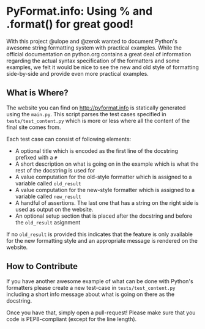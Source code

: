 # PyFormat.info: Using % and .format() for great good!

With this project @ulope and @zerok wanted to document Python's awesome string
formatting system with practical examples. While the official documentation on
python.org contains a great deal of information regarding the actual syntax
specification of the formatters and some examples, we felt it would be nice to
see the new and old style of formatting side-by-side and provide even more
practical examples.


## What is Where?

The website you can find on http://pyformat.info is statically generated using
the `main.py`. This script parses the test cases specified in
`tests/test_content.py` which is more or less where all the content of the
final site comes from.

Each test case can consist of following elements:

* A optional title which is encoded as the first line of the docstring prefixed
  with a `# `
* A short description on what is going on in the example which is what the rest
  of the docstring is used for
* A value computation for the old-style formatter which is assigned to a
  variable called `old_result`
* A value computation for the new-style formatter which is assigned to a
  variable called `new_result`
* A handful of assertions. The last one that has a string on the right side is
  used as output on the website.
* An optional setup section that is placed after the docstring and before the
  `old_result` asignment

If no `old_result` is provided this indicates that the feature is only
available for the new formatting style and an appropriate message is rendered
on the website.


## How to Contribute

If you have another awesome example of what can be done with Python's
formatters please create a new test-case in `tests/test_content.py` including a
short info message about what is going on there as the docstring.

Once you have that, simply open a pull-request! Please make sure that you code
is PEP8-compliant (except for the line length).
